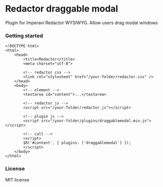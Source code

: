 # Redactor draggable modal

Plugin for Imperavi Redactor WYSIWYG. Allow users drag modal windows

### Getting started

    <!DOCTYPE html>
    <html>
        <head>
            <title>Redactor</title>
            <meta charset="utf-8">
    
            <!-- redactor css -->
            <link rel="stylesheet" href="/your-folder/redactor.css" />
        </head>
        <body>
            <!-- element -->
            <textarea id="content">...</textarea>
    
            <!-- redactor js -->
            <script src="/your-folder/redactor.js"></script>
    
            <!-- plugin js -->
            <script src="/your-folder/plugins/draggablemodal.min.js"></script>
    
            <!-- call -->
            <script>
            $R('#content', { plugins: ['draggablemodal'] });
            </script>
        </body>
    </html>

### License

MIT license